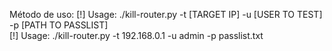 Método de uso:
[!] Usage: ./kill-router.py -t [TARGET IP] -u [USER TO TEST] -p [PATH TO PASSLIST]  
[!] Usage: ./kill-router.py -t 192.168.0.1 -u admin -p passlist.txt  
